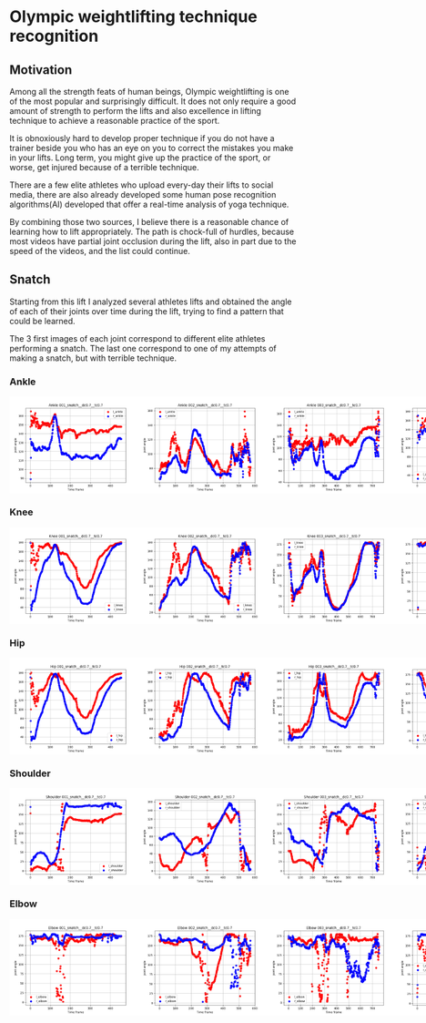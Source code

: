 # Olympic weightlifting technique recognition #
## Motivation ##
Among all the strength feats of human beings, Olympic weightlifting is one of the most popular and surprisingly difficult. It does not only require a good amount of strength to perform the lifts and also excellence in lifting technique to achieve a reasonable practice of the sport.

It is obnoxiously hard to develop proper technique if you do not have a trainer beside you who has an eye on you to correct the mistakes you make in your lifts. Long term, you might give up the practice of the sport, or worse, get injured because of a terrible technique.

There are a few elite athletes who upload every-day their lifts to social media, there are also already developed some human pose recognition algorithms(AI) developed that offer a real-time analysis of yoga technique. 

By combining those two sources, I believe there is a reasonable chance of learning how to lift appropriately. The path is chock-full of hurdles, because most videos have partial joint occlusion during the lift, also in part due to the speed of the videos, and the list could continue.


## Snatch ##
Starting from this lift I analyzed several athletes lifts and obtained the angle of each of their joints over time during the lift, trying to find a pattern that could be learned.

The 3 first images of each joint correspond to different elite athletes performing a snatch. The last one correspond to one of my attempts of making a snatch, but with terrible technique.
### Ankle ###
<div style="display: flex;">
  <img src="angles_plot_mp_results/ankle_001_snatch.png" alt="Image" width="45%">
  <img src="angles_plot_mp_results/ankle_002_snatch.png" alt="Image" width="45%">
  <img src="angles_plot_mp_results/ankle_003_snatch.png" alt="Image" width="45%">
  <img src="angles_plot_mp_results/ankle_bad_snatch_1_snatch.png" alt="Image" width="45%">
</div>

### Knee ###
<div style="display: flex;">
  <img src="angles_plot_mp_results/knee_001_snatch.png" alt="Image" width="45%">
  <img src="angles_plot_mp_results/knee_002_snatch.png" alt="Image" width="45%">
  <img src="angles_plot_mp_results/knee_003_snatch.png" alt="Image" width="45%">
  <img src="angles_plot_mp_results/knee_bad_snatch_1_snatch.png" alt="Image" width="45%">
</div>

### Hip ###
<div style="display: flex;">
  <img src="angles_plot_mp_results/hip_001_snatch.png" alt="Image" width="45%">
  <img src="angles_plot_mp_results/hip_002_snatch.png" alt="Image" width="45%">
  <img src="angles_plot_mp_results/hip_003_snatch.png" alt="Image" width="45%">
  <img src="angles_plot_mp_results/hip_bad_snatch_1_snatch.png" alt="Image" width="45%">
</div>

### Shoulder ###
<div style="display: flex;">
  <img src="angles_plot_mp_results/shoulder_001_snatch.png" alt="Image" width="45%">
  <img src="angles_plot_mp_results/shoulder_002_snatch.png" alt="Image" width="45%">
  <img src="angles_plot_mp_results/shoulder_003_snatch.png" alt="Image" width="45%">
  <img src="angles_plot_mp_results/shoulder_bad_snatch_1_snatch.png" alt="Image" width="45%">
</div>

### Elbow ###
<div style="display: flex;">
  <img src="angles_plot_mp_results/elbow_001_snatch.png" alt="Image" width="45%">
  <img src="angles_plot_mp_results/elbow_002_snatch.png" alt="Image" width="45%">
  <img src="angles_plot_mp_results/elbow_003_snatch.png" alt="Image" width="45%">
  <img src="angles_plot_mp_results/elbow_bad_snatch_1_snatch.png" alt="Image" width="45%">
</div>
